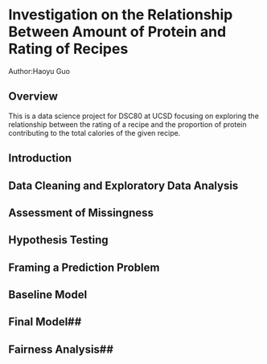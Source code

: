 # Investigation on the Relationship Between Amount of Protein and Rating of Recipes
Author:Haoyu Guo
## Overview ##
This is a data science project for DSC80 at UCSD focusing on exploring the relationship between the rating of a recipe and the proportion of protein contributing to the total calories of the given recipe.
## Introduction ##
## Data Cleaning and Exploratory Data Analysis ##
## Assessment of Missingness ##
## Hypothesis Testing ##
## Framing a Prediction Problem ##
## Baseline Model ##
## Final Model##
## Fairness Analysis##
